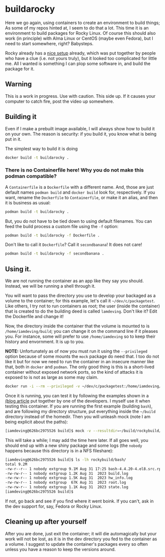 # buildarocky

Here we go again, using containers to create an environment to build things;
As some of my repos hinted at, I seem to do that a lot.
This time it is an environment to build packages for Rocky Linux.
Of course this should also work (in principle) with Alma Linux or CentOS
(maybe even Fedora), but I need to start somewhere, right?
Babysteps.

Rocky already has a 
[nice setup](https://github.com/rocky-linux/devtools) already, 
which was put together by people who have a clue (i.e. not yours truly),
but it looked too complicated for little me. All I wanted is something
I can plop some software in, and build the package for it.

## Warning

This is a work in progress. Use with caution. This side up. If it
causes your computer to catch fire, post the video up somewhere.

## Building it

Even if I make a prebuilt image available, I will always show how to build
it on your own. The reason is security: if you build it, you know what is
being put in it.

The simplest way to build it is doing
```bash
docker build -t buildarocky .
```


### There is no Containerfile here! Why you do not make this podman compatible?

A `Containerfile` is a `Dockerfile` with a different name. And, those are
just default names `podman build` and `docker build` look for, respectively.
If you want, rename the `Dockerfile` to `Containerfile`, or make it an alias,
and then it is business as usual:

```bash
podman build -t buildarocky .
```

But, you do not have to be tied down to using default filenames. You can
feed the build process a custom file using the `-f` option:

```bash
podman build -t buildarocky -f Dockerfile .
```

Don't like to call it `Dockerfile`? Call it `secondbanana`! It does not care!

```bash
podman build -t buildarocky -f secondbanana .
```

## Using it.

We are not running the container as an app like they say you should.
Instead, we will be running a shell through it.

You will want to pass the directory you use to develop your backaged as a 
volume to the container; for this example, let's call it `~/dev/c/packagetest`.
Like others, I try not to run containers as root; the user (inside the 
container) that is created to do the building deed is called `lamdeving`.
Don't like it? Edit the Dockerfile and change it!

Now, the directory inside the container that the volume is mounted to is
`/home/iamdeving/build`; you can change it on the command line if 
it pleases you. For instance, some will prefer to use `/home/iamdeving` so 
to keep their history and envornment. It is up to you.

**NOTE:** Unfortunately as of now you must run it using the `--privileged`
option because of some mounts the `mock` package do need that. 
I too do not like it but for now we need to run the container in an insecure 
manner like that, both in `docker` and `podman`.
The only good thing is this is a short-lived container without exposed 
network ports, so the kind of attacks it is exposed to is not as large
as some may claim.

```bash
docker run -i --rm --privileged -v ~/dev/c/packagetest:/home/iamdeving/build -e EXTGID=$(id -g) -t buildarocky bash
```

Once it is running, you can test it by following the examples shown in 
a [(blog article](https://csrc.nist.gov/pubs/ir/8481/ipdr) put together
by one of the developers. I myself use it when testing this container.
If you are running the first example (building `bash`), and are following
my directory structure, put everything inside the `~/build` directory instead
of the homedir. Then you will unleash mock (note I am being explicit about the
paths):

```bash
[iamdeving@626bc2975526 build]$ mock -v --resultdir=~/build/rockybuild/bash   --buildsrpm --spec=~/build/rockysrc/bash/SPECS/bash.spec  --sources=~/build/rockysrc/bash/SOURCES/
``` 

This will take a while; I may add the time here later.
If all goes well, you should end up with a new shiny package and some logs
(the `nobody` happens because this directory is in a NFS fileshare):


```bash
[iamdeving@626bc2975526 build]$ ls -lh rockybuild/bash/                    
total 9.2M                                                                      
-rw-r--r-- 1 nobody extgroup 9.1M Aug 31 17:25 bash-4.4.20-4.el8.src.rpm    
-rw-rw-r-- 1 nobody extgroup 1.2K Aug 31  2023 build.log                   
-rw-rw-r-- 1 nobody extgroup 1.5K Aug 31  2023 hw_info.log                 
-rw-rw-r-- 1 nobody extgroup  67K Aug 31  2023 root.log                     
-rw-rw-r-- 1 nobody extgroup 1.1K Aug 31  2023 state.log                    
[iamdeving@626bc2975526 build]$
```

If not, go back and see if you find where it went boink. If you can't, ask
in the dev support for, say, Fedora or Rocky Linux.

## Cleaning up after yourself

After you are done, just exit the container; it will die automagically but
your work will not be lost, as it is in the dev directory you fed to the
container as a volume.
I suggest to update the container's packages every so often unless you have
a reason to keep the versions around.
